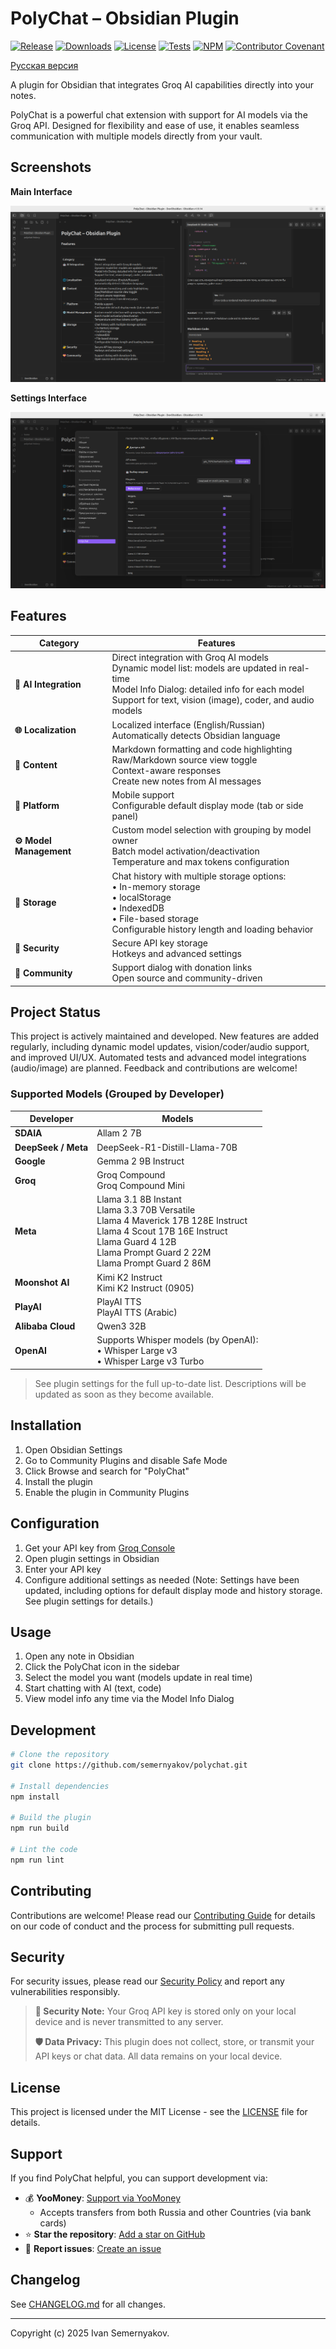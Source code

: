 # PolyChat – Obsidian Plugin

[![Release](https://img.shields.io/github/v/release/semernyakov/polychat?style=flat-square&label=Release)](https://github.com/semernyakov/polychat/releases/latest)
[![Downloads](https://img.shields.io/github/downloads/semernyakov/polychat/total?style=flat-square&label=Downloads)](https://github.com/semernyakov/polychat/releases)
[![License](https://img.shields.io/github/license/semernyakov/polychat?style=flat-square&label=License)](LICENSE)
[![Tests](https://img.shields.io/github/actions/workflow/status/semernyakov/polychat/ci.yml?branch=master&style=flat-square&label=Tests)](https://github.com/semernyakov/polychat/actions/workflows/ci.yml)
[![NPM](https://img.shields.io/npm/v/groq-poly-chat?style=flat-square&label=NPM)](https://www.npmjs.com/package/groq-poly-chat)
[![Contributor Covenant](https://img.shields.io/badge/Contributor%20Covenant-2.1-4baaaa?style=flat-square&label=Contributor%20Covenant)](CODE_OF_CONDUCT.md)

<!-- [![Coverage](https://img.shields.io/codecov/c/github/semernyakov/groq-chat-plugin?style=flat-square)](https://codecov.io/gh/semernyakov/groq-chat-plugin) -->

[Русская версия](docs/README.ru.md)

A plugin for Obsidian that integrates Groq AI capabilities directly into your notes.

PolyChat is a powerful chat extension with support for AI models via the Groq API. Designed for flexibility and ease of use, it enables seamless communication with multiple models directly from your vault.
## Screenshots

**Main Interface**

![polychat-main.png](docs/polychat-main.png)

**Settings Interface**

![polychat-settings.png](docs/polychat-settings.png)

## Features

| Category                | Features                                                                                                                                                                                                      |
| ----------------------- | ------------------------------------------------------------------------------------------------------------------------------------------------------------------------------------------------------------- |
| **🤖 AI Integration**   | Direct integration with Groq AI models<br>Dynamic model list: models are updated in real-time<br>Model Info Dialog: detailed info for each model<br>Support for text, vision (image), coder, and audio models |
| **🌐 Localization**     | Localized interface (English/Russian)<br>Automatically detects Obsidian language                                                                                                                              |
| **📝 Content**          | Markdown formatting and code highlighting<br>Raw/Markdown source view toggle<br>Context-aware responses<br>Create new notes from AI messages                                                                  |
| **📱 Platform**         | Mobile support<br>Configurable default display mode (tab or side panel)                                                                                                                                       |
| **⚙️ Model Management** | Custom model selection with grouping by model owner<br>Batch model activation/deactivation<br>Temperature and max tokens configuration                                                                        |
| **💾 Storage**          | Chat history with multiple storage options:<br>• In-memory storage<br>• localStorage<br>• IndexedDB<br>• File-based storage<br>Configurable history length and loading behavior                               |
| **🔐 Security**         | Secure API key storage<br>Hotkeys and advanced settings                                                                                                                                                       |
| **💝 Community**        | Support dialog with donation links<br>Open source and community-driven                                                                                                                                        |

## Project Status

This project is actively maintained and developed. New features are added regularly, including dynamic model updates, vision/coder/audio support, and improved UI/UX. Automated tests and advanced model integrations (audio/image) are planned. Feedback and contributions are welcome!

### Supported Models (Grouped by Developer)

| Developer           | Models                                                                                                                                                                                               |
| ------------------- | ---------------------------------------------------------------------------------------------------------------------------------------------------------------------------------------------------- |
| **SDAIA**           | Allam 2 7B                                                                                                                                                                                           |
| **DeepSeek / Meta** | DeepSeek-R1-Distill-Llama-70B                                                                                                                                                                        |
| **Google**          | Gemma 2 9B Instruct                                                                                                                                                                                  |
| **Groq**            | Groq Compound<br>Groq Compound Mini                                                                                                                                                                  |
| **Meta**            | Llama 3.1 8B Instant<br>Llama 3.3 70B Versatile<br>Llama 4 Maverick 17B 128E Instruct<br>Llama 4 Scout 17B 16E Instruct<br>Llama Guard 4 12B<br>Llama Prompt Guard 2 22M<br>Llama Prompt Guard 2 86M |
| **Moonshot AI**     | Kimi K2 Instruct<br>Kimi K2 Instruct (0905)                                                                                                                                                          |
| **PlayAI**          | PlayAI TTS<br>PlayAI TTS (Arabic)                                                                                                                                                                    |
| **Alibaba Cloud**   | Qwen3 32B                                                                                                                                                                                            |
| **OpenAI**          | Supports Whisper models (by OpenAI):<br>• Whisper Large v3<br>• Whisper Large v3 Turbo                                                                                                               |

> See plugin settings for the full up-to-date list. Descriptions will be updated as soon as they become available.

## Installation

1. Open Obsidian Settings
2. Go to Community Plugins and disable Safe Mode
3. Click Browse and search for "PolyChat"
4. Install the plugin
5. Enable the plugin in Community Plugins

## Configuration

1. Get your API key from [Groq Console](https://console.groq.com)
2. Open plugin settings in Obsidian
3. Enter your API key
4. Configure additional settings as needed (Note: Settings have been updated, including options for default display mode and history storage. See plugin settings for details.)

## Usage

1. Open any note in Obsidian
2. Click the PolyChat icon in the sidebar
3. Select the model you want (models update in real time)
4. Start chatting with AI (text, code)
5. View model info any time via the Model Info Dialog

## Development

```bash
# Clone the repository
git clone https://github.com/semernyakov/polychat.git

# Install dependencies
npm install

# Build the plugin
npm run build

# Lint the code
npm run lint
```

<!-- ## Model Checking

The `check_obsolete_models.ts` script verifies if the plugin is using any obsolete Groq models and helps maintain compatibility with the latest available models.

### Quick Start (Recommended)

```bash
# Show help and available options
npm run check-models -- --help

# Check with custom plugin data path (Linux/macOS)
npm run check-models -- --plugin-data-dir=~/.config/obsidian/plugins/groq-chat-plugin/data

# Check with custom plugin data path (Windows)
npm run check-models -- --plugin-data-dir=%APPDATA%\\obsidian\\plugins\\groq-chat-plugin\\data

# List all available models (including deprecated ones)
npm run check-models -- --list-all

# Run with English output
npm run check-models -- --lang=en
```

### Additional Options

1. **Specify Obsidian config directory** (if you know the path to `.obsidian`):

   ```bash
   # Relative path (recommended)
   npm run check-models -- --config-dir=~/.obsidian

   # Absolute path
   npm run check-models -- --config-dir=/full/path/to/vault/.obsidian
   ```

2. **Use environment variables** (useful for scripts):

   ```bash
   OBSIDIAN_VAULT_PATH=~/.config/obsidian \
   npm run check-models
   ```

3. **Development mode** (uses default paths):
   ```bash
   NODE_ENV=development npm run check-models
   ```

### Plugin Settings Location

Plugin settings are usually found in one of these locations:

- **Linux**: `~/.config/obsidian/plugins/groq-chat-plugin/data/settings.json`
- **Windows**: `%APPDATA%\\obsidian\\plugins\\groq-chat-plugin\\data\\settings.json`
- **macOS**: `~/Library/Application Support/obsidian/plugins/groq-chat-plugin/data/settings.json`

### What Does the Script Do?

1. Finds the plugin's settings file
2. Checks which models are specified in the settings
3. Compares them with the current list of available Groq models
4. Identifies deprecated models that should be replaced
5. Detects unknown models that aren't in the official list
6. Provides recommendations for model replacements when available
-->

## Contributing

Contributions are welcome! Please read our [Contributing Guide](CONTRIBUTING.md) for details on our code of conduct and the process for submitting pull requests.

## Security

For security issues, please read our [Security Policy](SECURITY.md) and report any vulnerabilities responsibly.

> **🔐 Security Note:** Your Groq API key is stored only on your local device and is never transmitted to any server.
>
> **🛡️ Data Privacy:** This plugin does not collect, store, or transmit your API keys or chat data. All data remains on your local device.

## License

This project is licensed under the MIT License - see the [LICENSE](LICENSE.md) file for details.

## Support

If you find PolyChat helpful, you can support development via:

- 💰 **YooMoney**: [Support via YooMoney](https://yoomoney.ru/fundraise/194GT5A5R07.250321)
  - Accepts transfers from both Russia and other Countries (via bank cards)
- ⭐ **Star the repository**: [Add a star on GitHub](https://github.com/semernyakov/polychat)
- 🐛 **Report issues**: [Create an issue](https://github.com/semernyakov/polychat/issues)

## Changelog

See [CHANGELOG.md](CHANGELOG.md) for all changes.

---

Copyright (c) 2025 Ivan Semernyakov.
